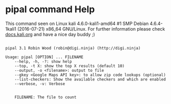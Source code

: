 # pipal command Help
 
 This command seen on Linux kali 4.6.0-kali1-amd64 #1 SMP Debian 4.6.4-1kali1 (2016-07-21) x86_64 GNU/Linux. For further information please check [docs.kali.org](docs.kali.org) and have a nice day buddy ;) 

~~~

pipal 3.1 Robin Wood (robin@digi.ninja) (http://digi.ninja)

Usage: pipal [OPTION] ... FILENAME
	--help, -h, -?: show help
	--top, -t X: show the top X results (default 10)
	--output, -o <filename>: output to file
	--gkey <Google Maps API key>: to allow zip code lookups (optional)
	--list-checkers: Show the available checkers and which are enabled
	--verbose, -v: Verbose


	FILENAME: The file to count


~~~
